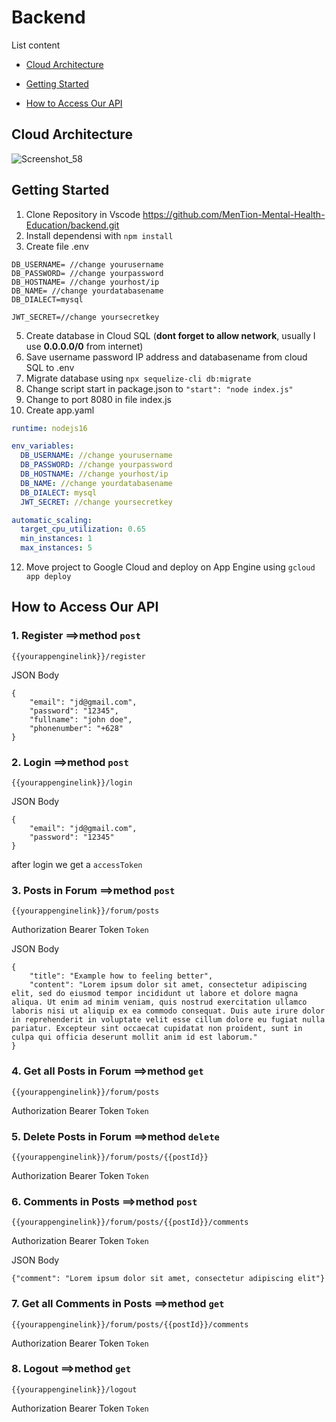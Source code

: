 # Backend
List content
- [Cloud Architecture](https://github.com/MenTion-Mental-Health-Education/backend#cloud-architecture)

- [Getting Started](https://github.com/MenTion-Mental-Health-Education/backend#getting-started)

- [How to Access Our API](https://github.com/MenTion-Mental-Health-Education/backend#how-to-access-our-api)

## Cloud Architecture
![Screenshot_58](https://github.com/MenTion-Mental-Health-Education/backend/assets/125712423/7ef68842-f343-4195-9ede-9f91a7ac8179)

## Getting Started

1. Clone Repository in Vscode https://github.com/MenTion-Mental-Health-Education/backend.git
2. Install dependensi with `npm install`
3. Create file .env
```.env
DB_USERNAME= //change yourusername
DB_PASSWORD= //change yourpassword
DB_HOSTNAME= //change yourhost/ip
DB_NAME= //change yourdatabasename
DB_DIALECT=mysql

JWT_SECRET=//change yoursecretkey
```
5. Create database in Cloud SQL (**dont forget to allow network**, usually I use **0.0.0.0/0** from internet)
6. Save username password IP address and databasename from cloud SQL to .env
8. Migrate database using `npx sequelize-cli db:migrate` 
9. Change script start in package.json to `"start": "node index.js"`
10. Change to port 8080 in file index.js
11. Create app.yaml

```app.yaml
runtime: nodejs16

env_variables:
  DB_USERNAME: //change yourusername
  DB_PASSWORD: //change yourpassword
  DB_HOSTNAME: //change yourhost/ip
  DB_NAME: //change yourdatabasename
  DB_DIALECT: mysql
  JWT_SECRET: //change yoursecretkey

automatic_scaling:
  target_cpu_utilization: 0.65
  min_instances: 1
  max_instances: 5
  ```
  12. Move project to Google Cloud and deploy on App Engine using `gcloud app deploy`


## How to Access Our API
### 1. Register ==>method `post`

`{{yourappenginelink}}/register`

JSON Body
```
{
    "email": "jd@gmail.com",
    "password": "12345",
    "fullname": "john doe",
    "phonenumber": "+628"
}
```
### 2. Login ==>method `post`

`{{yourappenginelink}}/login`

JSON Body
```
{
    "email": "jd@gmail.com",
    "password": "12345"
}
```
after login we get a `accessToken`

### 3. Posts in Forum ==>method `post`

`{{yourappenginelink}}/forum/posts`

Authorization Bearer Token `Token`

JSON Body
```
{
    "title": "Example how to feeling better",
    "content": "Lorem ipsum dolor sit amet, consectetur adipiscing elit, sed do eiusmod tempor incididunt ut labore et dolore magna aliqua. Ut enim ad minim veniam, quis nostrud exercitation ullamco laboris nisi ut aliquip ex ea commodo consequat. Duis aute irure dolor in reprehenderit in voluptate velit esse cillum dolore eu fugiat nulla pariatur. Excepteur sint occaecat cupidatat non proident, sunt in culpa qui officia deserunt mollit anim id est laborum."
}
```

### 4. Get all Posts in Forum ==>method `get`

`{{yourappenginelink}}/forum/posts`

Authorization Bearer Token `Token`

### 5. Delete Posts in Forum ==>method `delete`

`{{yourappenginelink}}/forum/posts/{{postId}}`

Authorization Bearer Token `Token`

### 6. Comments in Posts ==>method `post`

`{{yourappenginelink}}/forum/posts/{{postId}}/comments`

Authorization Bearer Token `Token`

JSON Body
```
{"comment": "Lorem ipsum dolor sit amet, consectetur adipiscing elit"}
```

### 7. Get all Comments in Posts ==>method `get`

`{{yourappenginelink}}/forum/posts/{{postId}}/comments`

Authorization Bearer Token `Token`

### 8. Logout ==>method `get`

`{{yourappenginelink}}/logout`

Authorization Bearer Token `Token`
